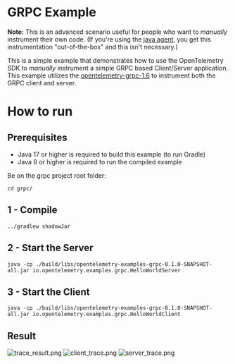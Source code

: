 # GRPC Example

**Note:** This is an advanced scenario useful for people who want to *manually* instrument their own code.
(If you're using the [java agent](https://github.com/open-telemetry/opentelemetry-java-instrumentation), you get this instrumentation "out-of-the-box" and this isn't necessary.)

This is a simple example that demonstrates how to use the OpenTelemetry SDK
to *manually* instrument a simple GRPC based Client/Server application.
This example utilizes the [opentelemetry-grpc-1.6](https://github.com/open-telemetry/opentelemetry-java-instrumentation/blob/main/instrumentation/grpc-1.6/library/README.md#library-instrumentation-for-grpc-160)
to instrument both the GRPC client and server. 

# How to run

## Prerequisites

* Java 17 or higher is required to build this example (to run Gradle)
* Java 8 or higher is required to run the compiled example

Be on the grpc project root folder:

```shell script
cd grpc/
```

## 1 - Compile
```shell script
../gradlew shadowJar
```

## 2 - Start the Server
```shell script
java -cp ./build/libs/opentelemetry-examples-grpc-0.1.0-SNAPSHOT-all.jar io.opentelemetry.examples.grpc.HelloWorldServer
```

## 3 - Start the Client
```shell script
java -cp ./build/libs/opentelemetry-examples-grpc-0.1.0-SNAPSHOT-all.jar io.opentelemetry.examples.grpc.HelloWorldClient
```

## Result
![trace_result.png](trace_result.png)
![client_trace.png](client_trace.png)
![server_trace.png](server_trace.png)
